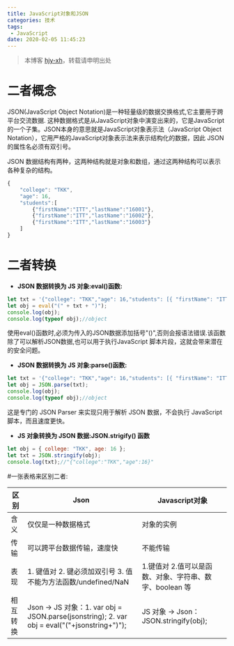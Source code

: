 ```yaml
---
title: JavaScript对象和JSON
categories: 技术
tags:
 - JavaScript
date: 2020-02-05 11:45:23
---
```


>本博客 [hjy-xh](https://hjy-xh.github.io/)，转载请申明出处

# 二者概念
JSON(JavaScript Object Notation)是一种轻量级的数据交换格式,它主要用于跨平台交流数据.
这种数据格式是从JavaScript对象中演变出来的，它是JavaScript的一个子集。JSON本身的意思就是JavaScript对象表示法（JavaScript Object Notation），它用严格的JavaScript对象表示法来表示结构化的数据，因此 JSON 的属性名必须有双引号。

JSON 数据结构有两种，这两种结构就是对象和数组，通过这两种结构可以表示各种复杂的结构。
```javascript
{
    "college": "TKK",
    "age": 16,
    "students":[
        {"firstName":"ITT","lastName":"16001"},
        {"firstName":"ITT","lastName":"16002"},
        {"firstName":"ITT","lastName":"16003"}
    ]
}
```

# 二者转换
- **JSON 数据转换为 JS 对象:eval()函数:**
```javascript
let txt = '{"college": "TKK","age": 16,"students": [{ "firstName": "ITT", "lastName": "16001" },{ "firstName": "ITT", "lastName": "16002" },{ "firstName": "ITT", "lastName": "16003" }]}'
let obj = eval("(" + txt + ")");
console.log(obj);
console.log(typeof obj);//object
```
使用eval()函数时,必须为传入的JSON数据添加括号"()",否则会报语法错误.该函数除了可以解析JSON数据,也可以用于执行JavaScript 脚本片段，这就会带来潜在的安全问题。

- **JSON 数据转换为 JS 对象:parse()函数:**
```javascript
let txt = '{"college": "TKK","age": 16,"students": [{ "firstName": "ITT", "lastName": "16001" },{ "firstName": "ITT", "lastName": "16002" },{ "firstName": "ITT", "lastName": "16003" }]}'
let obj = JSON.parse(txt);
console.log(obj);
console.log(typeof obj);//object
```
这是专门的 JSON Parser 来实现只用于解析 JSON 数据，不会执行 JavaScript 脚本，而且速度更快。

- **JS 对象转换为 JSON 数据:JSON.strigify() 函数**
```javascript
let obj = { college: "TKK", age: 16 };
let txt = JSON.stringify(obj);
console.log(txt);//"{"college":"TKK","age":16}"
```

#一张表格来区别二者:

区别 | Json | Javascript对象
------------- | ------------- | -------------
含义|	仅仅是一种数据格式|	对象的实例
传输|	可以跨平台数据传输，速度快|	不能传输
表现|	1. 键值对 2. 键必须加双引号 3. 值不能为方法函数/undefined/NaN|	1.键值对 2.值可以是函数、对象、字符串、数字、boolean 等
相互转换|	Json → JS 对象：1. var obj = JSON.parse(jsonstring); 2. var obj = eval("("+jsonstring+")");|	JS 对象 → Json：JSON.stringify(obj);